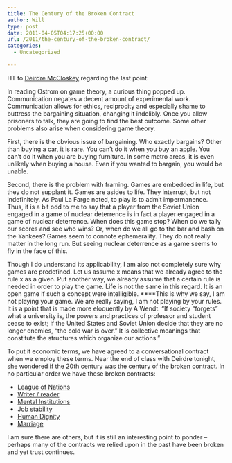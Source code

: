 ```yaml
---
title: The Century of the Broken Contract
author: Will
type: post
date: 2011-04-05T04:17:25+00:00
url: /2011/the-century-of-the-broken-contract/
categories:
  - Uncategorized

---
```

HT to [Deirdre McCloskey][1] regarding the last point:

In reading Ostrom on game theory, a curious thing popped up. Communication negates a decent amount of experimental work. Communication allows for ethics, reciprocity and especially shame to buttress the bargaining situation, changing it indelibly. Once you allow prisoners to talk, they are going to find the best outcome. Some other problems also arise when considering game theory.

First, there is the obvious issue of bargaining. Who exactly bargains? Other than buying a car, it is rare. You can&#8217;t do it when you buy an apple. You can&#8217;t do it when you are buying furniture. In some metro areas, it is even unlikely when buying a house. Even if you wanted to bargain, you would be unable.

Second, there is the problem with framing. Games are embedded in life, but they do not supplant it. Games are asides to life. They interrupt, but not indefinitely. As Paul La Farge noted, to play is to admit impermanence. Thus, it is a bit odd to me to say that a player from the Soviet Union engaged in a game of nuclear deterrence is in fact a player engaged in a game of nuclear deterrence. When does this game stop? When do we tally our scores and see who wins? Or, when do we all go to the bar and bash on the Yankees? Games seem to connote ephemerality. They do not really matter in the long run. But seeing nuclear deterrence as a game seems to fly in the face of this.

Though I do understand its applicability, I am also not completely sure why games are predefined. Let us assume x means that we already agree to the rule x as a given. Put another way, we already assume that a certain rule is needed in order to play the game. Life is not the same in this regard. It is an open game if such a concept were intelligible. ****This is why we say, I am not playing your game. We are really saying, I am not playing by your rules. It is a point that is made more eloquently by A Wendt. “If society &#8220;forgets&#8221; what a university is, the powers and practices of professor and student cease to exist; if the United States and Soviet Union decide that they are no longer enemies, &#8220;the cold war is over.&#8221; It is collective meanings that constitute the structures which organize our actions.”

To put it economic terms, we have agreed to a conversational contract when we employ these terms. Near the end of class with Deirdre tonight, she wondered if the 20th century was the century of the broken contract. In no particular order we have these broken contracts:

  * [League of Nations][2]
  * [Writer / reader][3]
  * [Mental Institutions][4]
  * [Job stability][5]
  * [Human Dignity][6] 
  * [Marriage][7]

I am sure there are others, but it is still an interesting point to ponder &#8211; perhaps many of the contracts we relied upon in the past have been broken and yet trust continues.

 [1]: http://www.deirdremccloskey.com/
 [2]: http://en.wikipedia.org/wiki/League_of_Nations
 [3]: http://en.wikipedia.org/wiki/Reader-response_criticism
 [4]: http://en.wikipedia.org/wiki/Deinstitutionalisation
 [5]: http://en.wikipedia.org/wiki/Globalization#Jobs
 [6]: http://en.wikipedia.org/wiki/Nazi_concentration_camps
 [7]: http://www.bsos.umd.edu/socy/vanneman/socy441/trends/divorce.html